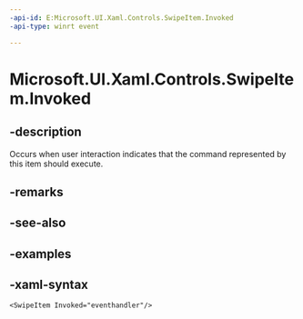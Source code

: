 ```yaml
---
-api-id: E:Microsoft.UI.Xaml.Controls.SwipeItem.Invoked
-api-type: winrt event

---
```

<!-- Event syntax.
public event TypedEventHandler Invoked<SwipeItem, SwipeItemInvokedEventArgs>
-->

# Microsoft.UI.Xaml.Controls.SwipeItem.Invoked


## -description

Occurs when user interaction indicates that the command represented by this item should execute.


## -remarks


## -see-also


## -examples


## -xaml-syntax

```xaml
<SwipeItem Invoked="eventhandler"/>
```


